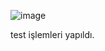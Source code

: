 ![image](https://user-images.githubusercontent.com/96706849/167144123-5619bd6e-17f9-4e76-a977-0376e2a02104.png)

test işlemleri yapıldı.

